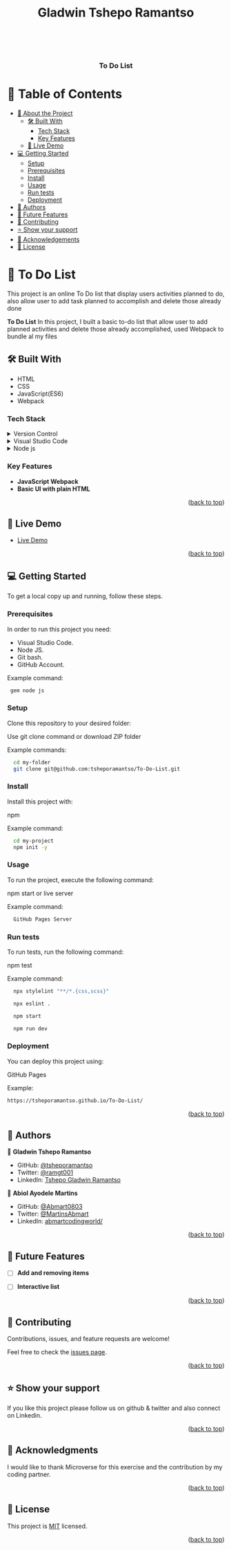 
<a name="readme-top"></a>

<div align="center">

  <h1>Gladwin Tshepo Ramantso<h1>
  <br/>
  
  <h3><b>To Do List</b></h3>

</div>

<!-- TABLE OF CONTENTS -->

# 📗 Table of Contents

- [📖 About the Project](#about-project)
  - [🛠 Built With](#built-with)
    - [Tech Stack](#tech-stack)
    - [Key Features](#key-features)
  - [🚀 Live Demo](#live-demo)
- [💻 Getting Started](#getting-started)
  - [Setup](#setup)
  - [Prerequisites](#prerequisites)
  - [Install](#install)
  - [Usage](#usage)
  - [Run tests](#run-tests)
  - [Deployment](#triangular_flag_on_post-deployment)
- [👥 Authors](#authors)
- [🔭 Future Features](#future-features)
- [🤝 Contributing](#contributing)
- [⭐️ Show your support](#support)
- [🙏 Acknowledgements](#acknowledgements)
- [📝 License](#license)

<!-- PROJECT DESCRIPTION -->

# 📖 To Do List <a name="about-project"></a>

This project is an online To Do list that display users activities planned to do, also allow user to add task planned to accomplish and delete those already done    

**To Do List** In this project, I built a basic to-do list that allow user to add planned activities and delete those already accomplished, used Webpack to bundle al my files

## 🛠 Built With <a name="built-with"></a>

- HTML
- CSS
- JavaScript(ES6)
- Webpack

### Tech Stack <a name="tech-stack"></a>

<details>
  <summary>Version Control</summary>
  <ul>
    <li><a href="https://github.com/">Git Hub</a></li>
  </ul>
</details>

<details>
  <summary>Visual Studio Code</summary>
  <ul>
    <li><a href="https://code.visualstudio.com">Visual Studio Code</a></li>
  </ul>
</details>

<details>
  <summary>Node js</summary>
  <ul>
    <li><a href="https://nodejs.org/en">Node js</a></li>
  </ul>
</details>

<!-- Features -->

### Key Features <a name="key-features"></a>

- **JavaScript Webpack**
- **Basic UI with plain HTML**

<p align="right">(<a href="#readme-top">back to top</a>)</p>

<!-- LIVE DEMO -->

## 🚀 Live Demo <a name="live-demo"></a>

- [Live Demo]( https://tsheporamantso.github.io/To-Do-List/)

<p align="right">(<a href="#readme-top">back to top</a>)</p>

<!-- GETTING STARTED -->

## 💻 Getting Started <a name="getting-started"></a>

To get a local copy up and running, follow these steps.

### Prerequisites

In order to run this project you need:

- Visual Studio Code.
- Node JS.
- Git bash.
- GitHub Account.


Example command:

```sh
 gem node js
```


### Setup

Clone this repository to your desired folder:

Use git clone command or download ZIP folder 


Example commands:

```sh
  cd my-folder
  git clone git@github.com:tsheporamantso/To-Do-List.git
```


### Install

Install this project with:

npm

Example command:

```sh
  cd my-project
  npm init -y
```

### Usage

To run the project, execute the following command:

npm start or live server


Example command:

```sh
  GitHub Pages Server
```


### Run tests

To run tests, run the following command:

npm test


Example command:

```sh
  npx stylelint "**/*.{css,scss}"
```
```sh
  npx eslint .
```
```sh
  npm start 
```
```sh
  npm run dev 
```


### Deployment

You can deploy this project using:

GitHub Pages 


Example: 

```sh
https://tsheporamantso.github.io/To-Do-List/
```


<p align="right">(<a href="#readme-top">back to top</a>)</p>

<!-- AUTHORS -->

## 👥 Authors <a name="authors"></a>

👤 **Gladwin Tshepo Ramantso**

- GitHub: [@tsheporamantso](https://github.com/tsheporamantso)
- Twitter: [@ramgt001](https://twitter.com/ramgt001)
- LinkedIn: [Tshepo Gladwin Ramantso](https://www.linkedin.com/in/tshepo-ramantso-b6a35433/)

👤 **Abiol Ayodele Martins**

- GitHub: [@Abmart0803](https://github.com/Abmart0803)
- Twitter: [@MartinsAbmart](https://twitter.com/MartinsAbmart)
- LinkedIn: [abmartcodingworld/](https://www.linkedin.com/in/abmartcodingworld/)


<p align="right">(<a href="#readme-top">back to top</a>)</p>

<!-- FUTURE FEATURES -->

## 🔭 Future Features <a name="future-features"></a>

- [ ] **Add and removing items**
- [ ] **Interactive list**


<p align="right">(<a href="#readme-top">back to top</a>)</p>

<!-- CONTRIBUTING -->

## 🤝 Contributing <a name="contributing"></a>

Contributions, issues, and feature requests are welcome!

Feel free to check the [issues page](https://github.com/tsheporamantso/To-Do-List/issues).

<p align="right">(<a href="#readme-top">back to top</a>)</p>

<!-- SUPPORT -->

## ⭐️ Show your support <a name="support"></a>

If you like this project please follow us on github & twitter and also connect on Linkedin.

<p align="right">(<a href="#readme-top">back to top</a>)</p>

<!-- ACKNOWLEDGEMENTS -->

## 🙏 Acknowledgments <a name="acknowledgements"></a>

I would like to thank Microverse for this exercise and the contribution by my coding partner.

<p align="right">(<a href="#readme-top">back to top</a>)</p>

<!-- LICENSE -->

## 📝 License <a name="license"></a>

This project is [MIT](./LICENSE) licensed.

<p align="right">(<a href="#readme-top">back to top</a>)</p>




